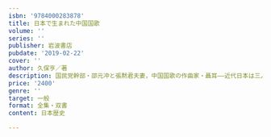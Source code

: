 ```yaml
---
isbn: '9784000283878'
title: 日本で生まれた中国国歌
volume: ''
series: ''
publisher: 岩波書店
pubdate: '2019-02-22'
cover: ''
author: 久保亨／著
description: 国民党幹部・邵元冲と張黙君夫妻，中国国歌の作曲家・聶耳――近代日本は三人の眼にどのように映ったのか．
price: '2400'
genre: ''
target: 一般
format: 全集・双書
content: 日本歴史

---
```

